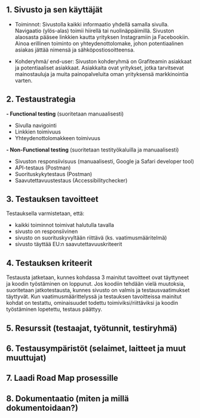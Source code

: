 ## 1. Sivusto ja sen käyttäjät

- Toiminnot: 
  Sivustolla kaikki informaatio yhdellä samalla sivulla. Navigaatio (ylös-alas) toimii hiirellä tai nuolinäppäimillä. 
  Sivuston alaosasta pääsee linkkien kautta yrityksen Instagramiin ja Facebookiin. 
  Ainoa erillinen toiminto on yhteydenottolomake, johon potentiaalinen asiakas jättää nimensä ja sähköpostiosoitteensa.


- Kohderyhmä/ end-user:
  Sivuston kohderyhmä on Grafiteamin asiakkaat ja potentiaaliset asiakkaat. 
  Asiakkaita ovat yritykset, jotka tarvitsevat mainostauluja ja muita painopalveluita oman yrityksensä markkinointia varten.

        
## 2. Testaustrategia

**- Functional testing** (suoritetaan manuaalisesti)
   * Sivulla navigointi
   * Linkkien toimivuus
   * Yhteydenottolomakkeen toimivuus

   

**- Non-Functional testing** (suoritetaan testityökaluilla ja manuaalisesti)
   * Sivuston responsiivisuus (manuaalisesti, Google ja Safari developer tool)
   * API-testaus (Postman)
   * Suorituskykytestaus (Postman)
   * Saavutettavuustestaus (Accessibilitychecker)

        
## 3. Testauksen tavoitteet

   Testauksella varmistetaan, että:
   - kaikki toiminnot toimivat halutulla tavalla
   - sivusto on responsiivinen
   - sivusto on suorituskyvyltään riittävä (ks. vaatimusmääritelmä)
   - sivusto täyttää EU:n saavutettavuuskriteerit

        
## 4. Testauksen kriteerit

   Testausta jatketaan, kunnes kohdassa 3 mainitut tavoitteet ovat täyttyneet ja koodin työstäminen on loppunut. 
   Jos koodiin tehdään vielä muutoksia, suoritetaan jatkotestausta, kunnes sivusto on valmis ja testausvaatimukset täyttyvät. 
   Kun vaatimusmäärittelyssä ja testauksen tavoitteissa mainitut kohdat on testattu, ominaisuudet todettu toimiviksi/riittäviksi ja koodin työstäminen lopetettu, testaus päättyy.

        
## 5. Resurssit (testaajat, työtunnit, testiryhmä)

        
## 6. Testausympäristöt (selaimet, laitteet ja muut muuttujat)

        
## 7. Laadi Road Map prosessille

        
## 8. Dokumentaatio (miten ja millä dokumentoidaan?)
